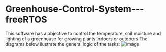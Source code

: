 # Greenhouse-Control-System---freeRTOS
This software has  a objective to control the temperature, soil moisture and lighting of a greenhouse for growing plants indoors or outdoors
The diagrams below ilustrate the general logic of the tasks:
![image](D:\Downloads\freeRTOS5.png)

